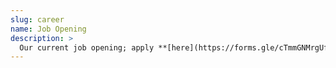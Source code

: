 ```yaml
---
slug: career
name: Job Opening
description: >
  Our current job opening; apply **[here](https://forms.gle/cTmmGNMrgUfmCsRX6)**
---
```

